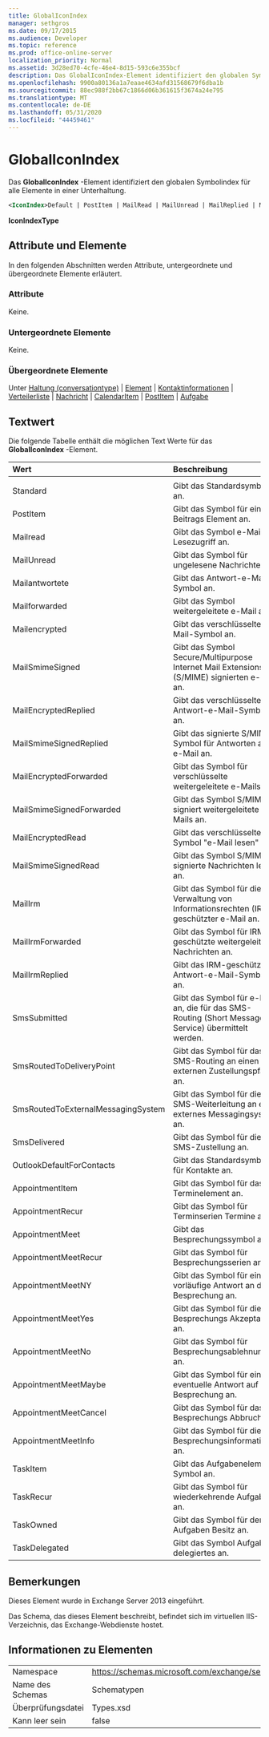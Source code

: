 ```yaml
---
title: GlobalIconIndex
manager: sethgros
ms.date: 09/17/2015
ms.audience: Developer
ms.topic: reference
ms.prod: office-online-server
localization_priority: Normal
ms.assetid: 3d28ed70-4cfe-46e4-8d15-593c6e355bcf
description: Das GlobalIconIndex-Element identifiziert den globalen Symbolindex für alle Elemente in einer Unterhaltung.
ms.openlocfilehash: 9900a80136a1a7eaae4634afd31568679f6dba1b
ms.sourcegitcommit: 88ec988f2bb67c1866d06b361615f3674a24e795
ms.translationtype: MT
ms.contentlocale: de-DE
ms.lasthandoff: 05/31/2020
ms.locfileid: "44459461"
---
```

# <a name="globaliconindex"></a>GlobalIconIndex

Das **GlobalIconIndex** -Element identifiziert den globalen Symbolindex für alle Elemente in einer Unterhaltung. 
  
```XML
<IconIndex>Default | PostItem | MailRead | MailUnread | MailReplied | MailForwarded | MailEncrypted | MailSmimeSigned | MailEncrytedReplied | MailSmimeSignedReplied | MailEncryptedForwarded | MailSmimeSignedForwarded | MailEncryptedRead | MailSmimeSignedRead | MailIrm | MaillrmForwarded | MaillrmReplied | SmsSubmitted | SmsRoutedToDeliveryPoint | SmsRoutedToExternalMessagingSystem | SmsDelivered | OutlookDefaultForContacts | AppointmentItem | AppointmentRecur | AppointmentMeet | AppointmentMeetRecur | AppointmentMeetNY | AppointmentMeetYes | AppointmentMeetNo | AppointmentMeetMaybe | AppointmentMeetCancel | AppointmentMeetInfo | TaskItem | TaskRecur | TaskOwned | TaskDelegated</IconIndex>
```

 **IconIndexType**
## <a name="attributes-and-elements"></a>Attribute und Elemente

In den folgenden Abschnitten werden Attribute, untergeordnete und übergeordnete Elemente erläutert.
  
### <a name="attributes"></a>Attribute

Keine.
  
### <a name="child-elements"></a>Untergeordnete Elemente

Keine.
  
### <a name="parent-elements"></a>Übergeordnete Elemente

Unter [Haltung (conversationtype)](conversation-conversationtype.md)  |  [Element](item.md)  |  [Kontaktinformationen](contact.md)  |  [Verteilerliste](distributionlist.md)  |  [Nachricht](message-ex15websvcsotherref.md)  |  [CalendarItem](calendaritem.md)  |  [PostItem](postitem.md)  |  [Aufgabe](task.md)
  
## <a name="text-value"></a>Textwert

Die folgende Tabelle enthält die möglichen Text Werte für das **GlobalIconIndex** -Element. 
  
|**Wert**|**Beschreibung**|
|:-----|:-----|
|||
|Standard  <br/> |Gibt das Standardsymbol an.  <br/> |
|PostItem  <br/> |Gibt das Symbol für ein Beitrags Element an.  <br/> |
|Mailread  <br/> |Gibt das Symbol e-Mail-Lesezugriff an.  <br/> |
|MailUnread  <br/> |Gibt das Symbol für ungelesene Nachrichten an.  <br/> |
|Mailantwortete  <br/> |Gibt das Antwort-e-Mail-Symbol an.  <br/> |
|Mailforwarded  <br/> |Gibt das Symbol weitergeleitete e-Mail an.  <br/> |
|Mailencrypted  <br/> |Gibt das verschlüsselte e-Mail-Symbol an.  <br/> |
|MailSmimeSigned  <br/> |Gibt das Symbol Secure/Multipurpose Internet Mail Extensions (S/MIME) signierten e-Mail an.  <br/> |
|MailEncryptedReplied  <br/> |Gibt das verschlüsselte Antwort-e-Mail-Symbol an.  <br/> |
|MailSmimeSignedReplied  <br/> |Gibt das signierte S/MIME-Symbol für Antworten auf e-Mail an.  <br/> |
|MailEncryptedForwarded  <br/> |Gibt das Symbol für verschlüsselte weitergeleitete e-Mails an.  <br/> |
|MailSmimeSignedForwarded  <br/> |Gibt das Symbol S/MIME signiert weitergeleitete e-Mails an.  <br/> |
|MailEncryptedRead  <br/> |Gibt das verschlüsselte Symbol "e-Mail lesen" an.  <br/> |
|MailSmimeSignedRead  <br/> |Gibt das Symbol S/MIME signierte Nachrichten lesen an.  <br/> |
|MailIrm  <br/> |Gibt das Symbol für die Verwaltung von Informationsrechten (IRM)-geschützter e-Mail an.  <br/> |
|MailIrmForwarded  <br/> |Gibt das Symbol für IRM-geschützte weitergeleitete Nachrichten an.  <br/> |
|MailIrmReplied  <br/> |Gibt das IRM-geschützte Antwort-e-Mail-Symbol an.  <br/> |
|SmsSubmitted  <br/> |Gibt das Symbol für e-Mails an, die für das SMS-Routing (Short Message Service) übermittelt werden.  <br/> |
|SmsRoutedToDeliveryPoint  <br/> |Gibt das Symbol für das SMS-Routing an einen externen Zustellungspfad an.  <br/> |
|SmsRoutedToExternalMessagingSystem  <br/> |Gibt das Symbol für die SMS-Weiterleitung an ein externes Messagingsystem an.  <br/> |
|SmsDelivered  <br/> |Gibt das Symbol für die SMS-Zustellung an.  <br/> |
|OutlookDefaultForContacts  <br/> |Gibt das Standardsymbol für Kontakte an.  <br/> |
|AppointmentItem  <br/> |Gibt das Symbol für das Terminelement an.  <br/> |
|AppointmentRecur  <br/> |Gibt das Symbol für Terminserien Termine an.  <br/> |
|AppointmentMeet  <br/> |Gibt das Besprechungssymbol an.  <br/> |
|AppointmentMeetRecur  <br/> |Gibt das Symbol für Besprechungsserien an.  <br/> |
|AppointmentMeetNY  <br/> |Gibt das Symbol für eine vorläufige Antwort an die Besprechung an.  <br/> |
|AppointmentMeetYes  <br/> |Gibt das Symbol für die Besprechungs Akzeptanz an.  <br/> |
|AppointmentMeetNo  <br/> |Gibt das Symbol für Besprechungsablehnung an.  <br/> |
|AppointmentMeetMaybe  <br/> |Gibt das Symbol für eine eventuelle Antwort auf die Besprechung an.  <br/> |
|AppointmentMeetCancel  <br/> |Gibt das Symbol für das Besprechungs Abbruch an.  <br/> |
|AppointmentMeetInfo  <br/> |Gibt das Symbol für die Besprechungsinformationen an.  <br/> |
|TaskItem  <br/> |Gibt das Aufgabenelement Symbol an.  <br/> |
|TaskRecur  <br/> |Gibt das Symbol für wiederkehrende Aufgaben an.  <br/> |
|TaskOwned  <br/> |Gibt das Symbol für den Aufgaben Besitz an.  <br/> |
|TaskDelegated  <br/> |Gibt das Symbol Aufgabe delegiertes an.  <br/> |
   
## <a name="remarks"></a>Bemerkungen

Dieses Element wurde in Exchange Server 2013 eingeführt.
  
Das Schema, das dieses Element beschreibt, befindet sich im virtuellen IIS-Verzeichnis, das Exchange-Webdienste hostet.
  
## <a name="element-information"></a>Informationen zu Elementen

|||
|:-----|:-----|
|Namespace  <br/> |https://schemas.microsoft.com/exchange/services/2006/types  <br/> |
|Name des Schemas  <br/> |Schematypen  <br/> |
|Überprüfungsdatei  <br/> |Types.xsd  <br/> |
|Kann leer sein  <br/> |false  <br/> |
   

